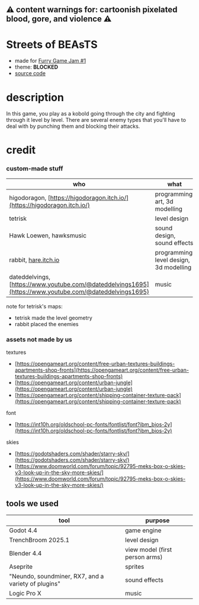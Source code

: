 ## ⚠ content warnings for: cartoonish pixelated blood, gore, and violence ⚠

# Streets of BEAsTS

- made for [Furry Game Jam #1](https://itch.io/jam/furries)
- theme: **BLOCKED**
- [source code](https://github.com/higodoragon/punch_block)

# description

In this game, you play as a kobold going through the city and fighting through it level by level. There are several enemy types that you'll have to deal with by punching them and blocking their attacks.

# credit

### custom-made stuff

| who                                                                                                     | what                                    |
| ------------------------------------------------------------------------------------------------------- | --------------------------------------- |
| higodoragon, [https://higodoragon.itch.io/](https://higodoragon.itch.io/)                               | programming, art, 3d modelling          |
| tetrisk                                                                                                 | level design                            |
| Hawk Loewen, hawksmusic                                                                                 | sound design, sound effects             |
| rabbit, [hare.itch.io](hare.itch.io)                                                                    | programming, level design, 3d modelling |
| dateddelvings, [https://www.youtube.com/@dateddelvings1695](https://www.youtube.com/@dateddelvings1695) | music                                   |

note for tetrisk's maps:

- tetrisk made the level geometry
- rabbit placed the enemies

### assets not made by us

textures

- [https://opengameart.org/content/free-urban-textures-buildings-apartments-shop-fronts](https://opengameart.org/content/free-urban-textures-buildings-apartments-shop-fronts)
- [https://opengameart.org/content/urban-jungle](https://opengameart.org/content/urban-jungle)
- [https://opengameart.org/content/shipping-container-texture-pack](https://opengameart.org/content/shipping-container-texture-pack)

font

- [https://int10h.org/oldschool-pc-fonts/fontlist/font?ibm_bios-2y](https://int10h.org/oldschool-pc-fonts/fontlist/font?ibm_bios-2y)

skies

- [https://godotshaders.com/shader/starry-sky/](https://godotshaders.com/shader/starry-sky/)
- [https://www.doomworld.com/forum/topic/92795-meks-box-o-skies-v3-look-up-in-the-sky-more-skies/](https://www.doomworld.com/forum/topic/92795-meks-box-o-skies-v3-look-up-in-the-sky-more-skies/)

## tools we used

| tool                                                | purpose                        |
| --------------------------------------------------- | ------------------------------ |
| Godot 4.4                                           | game engine                    |
| TrenchBroom 2025.1                                  | level design                   |
| Blender 4.4                                         | view model (first person arms) |
| Aseprite                                            | sprites                        |
| "Neundo, soundminer, RX7, and a variety of plugins" | sound effects                  |
| Logic Pro X                                         | music                          |
